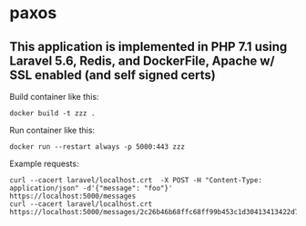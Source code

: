 # paxos

## This application is implemented in PHP 7.1 using Laravel 5.6, Redis, and DockerFile, Apache w/ SSL enabled (and self signed certs)

Build container like this: 
```
docker build -t zzz .
```
Run container like this:
```
docker run --restart always -p 5000:443 zzz
```

Example requests:

```
curl --cacert laravel/localhost.crt  -X POST -H "Content-Type: application/json" -d'{"message": "foo"}' https://localhost:5000/messages
curl --cacert laravel/localhost.crt   https://localhost:5000/messages/2c26b46b68ffc68ff99b453c1d30413413422d706483bfa0f98a5e886266e7ae
```
